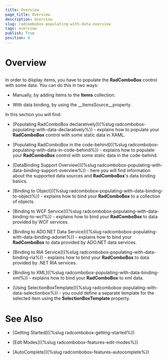 ```yaml
---
title: Overview
page_title: Overview
description: Overview
slug: radcombobox-populating-with-data-overview
tags: overview
publish: True
position: 0
---
```


# Overview



## 

In order to display items, you have to populate the __RadComboBox__ control with some data. You can do this in two ways:

* Manually, by adding items to the __Items__ collection. 


* With data binding, by using the __ItemsSource__property.

In this section you will find:

* [Populating RadComboBox declaratively]({%slug radcombobox-populating-with-data-declaratively%}) - explains how to populate your __RadComboBox__ control with some static data in XAML. 


* [Populating RadComboBox in the code-behind]({%slug radcombobox-populating-with-data-in-code-behind%}) - explains how to populate your __RadComboBox__ control with some static data in the code-behind. 


* [DataBinding Support Overview]({%slug radcombobox-populating-with-data-binding-support-overview%}) - here you will find information about the supported data sources and __RadComboBox__'s data binding basics. 


* [Binding to Object]({%slug radcombobox-populating-with-data-binding-to-object%}) - explains how to bind your __RadComboBox__ to a collection of objects. 


* [Binding to WCF Service]({%slug radcombobox-populating-with-data-binding-to-wcf%}) - explains how to bind your __RadComboBox__ to data provided by WCF services. 


* [Binding to ADO.NET Data Service]({%slug radcombobox-populating-with-data-binding-adonet%}) - explains how to bind your __RadComboBox__ to data provided by ADO.NET data services. 


* [Binding to RIA Service]({%slug radcombobox-populating-with-data-binding-ria%}) - explains how to bind your __RadComboBox__ to data provided by .NET RIA services. 


* [Binding to XML]({%slug radcombobox-populating-with-data-binding-xml%}) - explains how to bind your __RadComboBox__ to xml data. 


* [Using SelectionBoxTemplate]({%slug radcombobox-populating-with-data-selectionbox%}) - you could define a separate template for the selected item using the __SelectionBoxTemplate__ property.

# See Also

 * [Getting Started]({%slug radcombobox-getting-started%})

 * [Edit Modes]({%slug radcombobox-features-edit-modes%})

 * [AutoComplete]({%slug radcombobox-features-autocomplete%})
